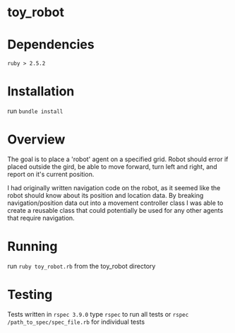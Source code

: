 # toy_robot

# Dependencies
`ruby > 2.5.2`

# Installation
run `bundle install`

# Overview
The goal is to place a 'robot' agent on a specified grid.
Robot should error if placed outside the gird, be able to move forward, turn left and right, and report on it's current position.

I had originally written navigation code on the robot, as it seemed like the robot
should know about its position and location data.
By breaking navigation/position data out into a movement controller class I was able to create
a reusable class that could potentially be used for any other agents that require navigation.

# Running
run `ruby toy_robot.rb` from the toy_robot directory

# Testing
Tests written in `rspec 3.9.0`
type `rspec` to run all tests or `rspec /path_to_spec/spec_file.rb` for individual tests


